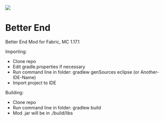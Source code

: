 [![](https://jitpack.io/v/paulevsGitch/BetterEnd.svg)](https://jitpack.io/#paulevsGitch/BetterEnd)

# Better End 


Better End Mod for Fabric, MC 1.17.1

Importing:

* Clone repo
* Edit gradle.properties if necessary
* Run command line in folder: gradlew genSources eclipse (or Another-IDE-Name)
* Import project to IDE

Building:

* Clone repo
* Run command line in folder: gradlew build
* Mod .jar will be in ./build/libs

